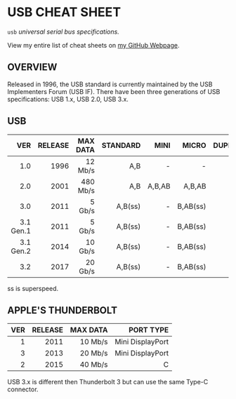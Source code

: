 # USB CHEAT SHEET

`usb` _universal serial bus specifications._

View my entire list of cheat sheets on
[my GitHub Webpage](https://jeffdecola.github.io/my-cheat-sheets/).

## OVERVIEW

Released in 1996, the USB standard is currently maintained by the USB
Implementers Forum (USB IF). There have been three generations of USB
specifications: USB 1.x, USB 2.0, USB 3.x. 

## USB

|        VER| RELEASE | MAX DATA | STANDARD |   MINI |    MICRO | DUPLEX |
|----------:|--------:|---------:|---------:|-------:|---------:|-------:|
|       1.0 |    1996 |  12 Mb/s |      A,B |      - |        - |      - |
|       2.0 |    2001 | 480 Mb/s |      A,B | A,B,AB |   A,B,AB |      - |
|       3.0 |    2011 |   5 Gb/s |  A,B(ss) |      - | B,AB(ss) |      - |
| 3.1 Gen.1 |    2011 |   5 Gb/s |  A,B(ss) |      - | B,AB(ss) |      C |
| 3.1 Gen.2 |    2014 |  10 Gb/s |  A,B(ss) |      - | B,AB(ss) |      C |
|       3.2 |    2017 |  20 Gb/s |  A,B(ss) |      - | B,AB(ss) |      C |

ss is superspeed.

## APPLE'S THUNDERBOLT

|  VER      | RELEASE | MAX DATA |        PORT TYPE |
|----------:|--------:|---------:|-----------------:|
|         1 |    2011 |  10 Mb/s | Mini DisplayPort |
|         3 |    2013 |  20 Mb/s | Mini DisplayPort |
|         2 |    2015 |  40 Mb/s |                C |

USB 3.x is different then Thunderbolt 3 but can use the
same Type-C connector.